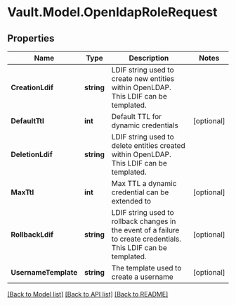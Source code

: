 # Vault.Model.OpenldapRoleRequest

## Properties

Name | Type | Description | Notes
------------ | ------------- | ------------- | -------------
**CreationLdif** | **string** | LDIF string used to create new entities within OpenLDAP. This LDIF can be templated. | 
**DefaultTtl** | **int** | Default TTL for dynamic credentials | [optional] 
**DeletionLdif** | **string** | LDIF string used to delete entities created within OpenLDAP. This LDIF can be templated. | 
**MaxTtl** | **int** | Max TTL a dynamic credential can be extended to | [optional] 
**RollbackLdif** | **string** | LDIF string used to rollback changes in the event of a failure to create credentials. This LDIF can be templated. | [optional] 
**UsernameTemplate** | **string** | The template used to create a username | [optional] 

[[Back to Model list]](../README.md#documentation-for-models) [[Back to API list]](../README.md#documentation-for-api-endpoints) [[Back to README]](../README.md)


